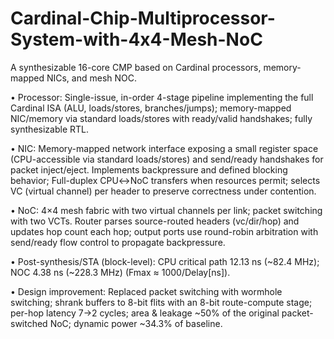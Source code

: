 # Cardinal-Chip-Multiprocessor-System-with-4x4-Mesh-NoC  
A synthesizable 16-core CMP based on Cardinal processors, memory-mapped NICs, and mesh NOC.  

  •	Processor: Single-issue, in-order 4-stage pipeline implementing the full Cardinal ISA (ALU, loads/stores, branches/jumps); memory-mapped NIC/memory via standard loads/stores with ready/valid handshakes; fully synthesizable RTL.  
  
  •	NIC: Memory-mapped network interface exposing a small register space (CPU-accessible via standard loads/stores) and send/ready handshakes for packet inject/eject. Implements backpressure and defined blocking behavior; Full-duplex CPU↔NoC transfers when resources permit; selects VC (virtual channel) per header to preserve correctness under contention.  
  
  •	NoC: 4×4 mesh fabric with two virtual channels per link; packet switching with two VCTs. Router parses source-routed headers (vc/dir/hop) and updates hop count each hop; output ports use round-robin arbitration with send/ready flow control to propagate backpressure.
  
  •	Post-synthesis/STA (block-level): CPU critical path 12.13 ns (~82.4 MHz); NOC 4.38 ns (~228.3 MHz) (Fmax ≈ 1000/Delay[ns]).  
  
  •	Design improvement: Replaced packet switching with wormhole switching; shrank buffers to 8-bit flits with an 8-bit route-compute stage; per-hop latency 7→2 cycles; area & leakage ~50% of the original packet-switched NoC; dynamic power ~34.3% of baseline.  
